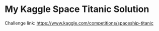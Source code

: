 # My Kaggle Space Titanic Solution 
 Challenge link: https://www.kaggle.com/competitions/spaceship-titanic
